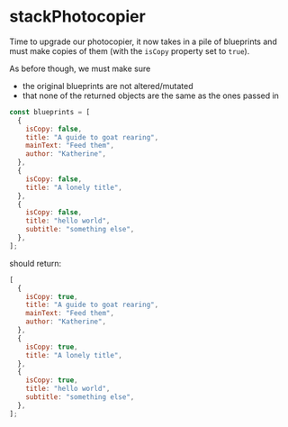 # stackPhotocopier

Time to upgrade our photocopier, it now takes in a pile of blueprints and must make copies of them (with the `isCopy` property set to `true`).

As before though, we must make sure

- the original blueprints are not altered/mutated
- that none of the returned objects are the same as the ones passed in

```js
const blueprints = [
  {
    isCopy: false,
    title: "A guide to goat rearing",
    mainText: "Feed them",
    author: "Katherine",
  },
  {
    isCopy: false,
    title: "A lonely title",
  },
  {
    isCopy: false,
    title: "hello world",
    subtitle: "something else",
  },
];
```

should return:

```js
[
  {
    isCopy: true,
    title: "A guide to goat rearing",
    mainText: "Feed them",
    author: "Katherine",
  },
  {
    isCopy: true,
    title: "A lonely title",
  },
  {
    isCopy: true,
    title: "hello world",
    subtitle: "something else",
  },
];
```
